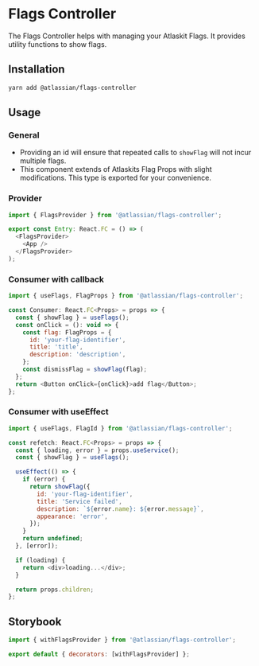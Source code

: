 # Flags Controller

The Flags Controller helps with managing your Atlaskit Flags. It provides utility functions to show flags.

## Installation

```sh
yarn add @atlassian/flags-controller
```

## Usage

### General

- Providing an id will ensure that repeated calls to `showFlag` will not incur multiple flags.
- This component extends of Atlaskits Flag Props with slight modifications. This type is exported for your convenience.

### Provider

```javascript
import { FlagsProvider } from '@atlassian/flags-controller';

export const Entry: React.FC = () => (
  <FlagsProvider>
    <App />
  </FlagsProvider>
);
```

### Consumer with callback

```javascript
import { useFlags, FlagProps } from '@atlassian/flags-controller';

const Consumer: React.FC<Props> = props => {
  const { showFlag } = useFlags();
  const onClick = (): void => {
    const flag: FlagProps = {
      id: 'your-flag-identifier',
      title: 'title',
      description: 'description',
    };
    const dismissFlag = showFlag(flag);
  };
  return <Button onClick={onClick}>add flag</Button>;
};
```

### Consumer with useEffect

```javascript
import { useFlags, FlagId } from '@atlassian/flags-controller';

const refetch: React.FC<Props> = props => {
  const { loading, error } = props.useService();
  const { showFlag } = useFlags();

  useEffect(() => {
    if (error) {
      return showFlag({
        id: 'your-flag-identifier',
        title: 'Service failed',
        description: `${error.name}: ${error.message}`,
        appearance: 'error',
      });
    }
    return undefined;
  }, [error]);

  if (loading) {
    return <div>loading...</div>;
  }

  return props.children;
};
```

## Storybook

```javascript
import { withFlagsProvider } from '@atlassian/flags-controller';

export default { decorators: [withFlagsProvider] };
```
